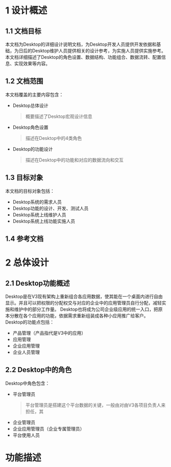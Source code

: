 # 1 设计概述
## 1.1 文档目标
本文档为Desktop的详细设计说明文档，为Desktop开发人员提供开发依据和基础，为日后的Desktop维护人员提供相关的设计参考，为实施人员提供实施参考。
本文档详细描述了Desktop的角色设置、数据结构、功能组合、数据流转、配置信息、实现效果等内容。

## 1.2 文档范围
本文档覆盖的主要内容包含：
* Desktop总体设计
    > 概要描述了Desktop宏观设计信息
* Desktop角色设置
    > 描述在Desktop中的4类角色
* Desktop的功能设计
    > 描述在Desktop中的功能和对应的数据流向和交互

## 1.3 目标对象
本文档的目标对象包括：
* Desktop系统的需求人员
* Desktop功能的设计、开发、测试人员
* Desktop系统上线维护人员
* Desktop系统上线功能实施人员

## 1.4 参考文档

# 2 总体设计
## 2.1 Desktop功能概述
Desktop是在V3现有架构上重新组合各应用数据，使其能在一个桌面内进行自由显示。并且可以把权限的分配权交与对应的企业中的应用管理员自行分配，减轻实施和维护中的部分工作量。
Desktop也将成为公司企业级应用的统一入口，把原本分散在各个应用的功能，依据需求重新组装成各种小应用推广给客户。
Desktop的功能点包括：
* 产品管理（产品指代是V3中的应用）
* 应用管理
* 企业应用管理
* 企业人员管理

## 2.2 Desktop中的角色
Desktop中角色包含：
* 平台管理员
    > 平台管理员是搭建这个平台数据的关键，一般由对由V3各项目负责人来担任，其
* 企业管理员
* 企业应用管理员（企业专属管理员）
* 平台使用人员

# 功能描述

